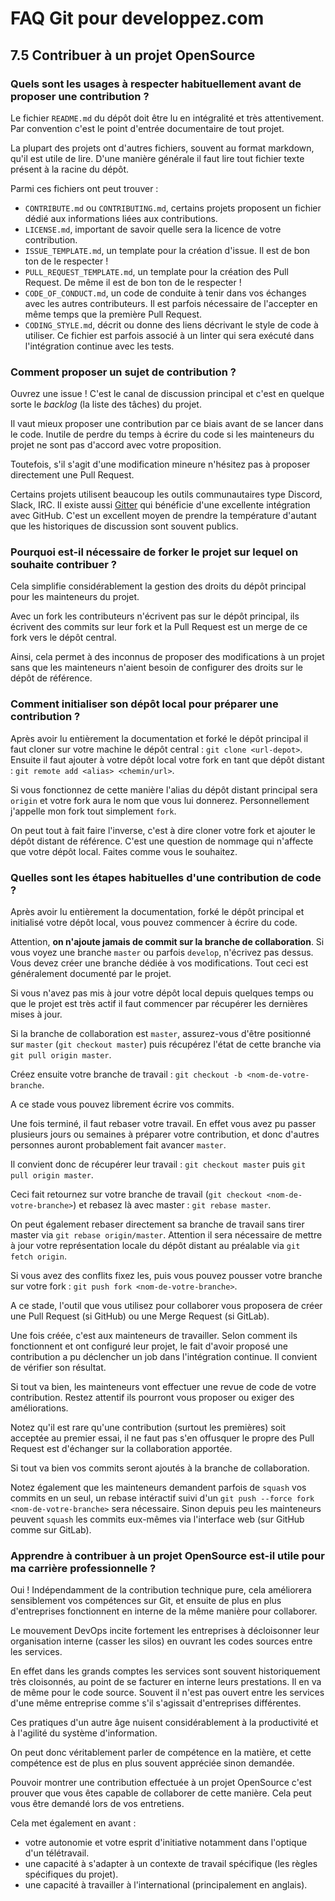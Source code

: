 # FAQ Git pour developpez.com

## 7.5 Contribuer à un projet OpenSource

### Quels sont les usages à respecter habituellement avant de proposer une contribution ?

Le fichier `README.md` du dépôt doit être lu en intégralité et très attentivement. Par convention c'est le point d'entrée documentaire de tout projet.

La plupart des projets ont d'autres fichiers, souvent au format markdown, qu'il est utile de lire.
D'une manière générale il faut lire tout fichier texte présent à la racine du dépôt.

Parmi ces fichiers ont peut trouver :

- `CONTRIBUTE.md` ou `CONTRIBUTING.md`, certains projets proposent un fichier dédié aux informations liées aux contributions.
- `LICENSE.md`, important de savoir quelle sera la licence de votre contribution.
- `ISSUE_TEMPLATE.md`, un template pour la création d'issue. Il est de bon ton de le respecter !
- `PULL_REQUEST_TEMPLATE.md`, un template pour la création des Pull Request. De même il est de bon ton de le respecter !
- `CODE_OF_CONDUCT.md`, un code de conduite à tenir dans vos échanges avec les autres contributeurs. Il est parfois nécessaire de l'accepter en même temps que la première Pull Request.
- `CODING_STYLE.md`, décrit ou donne des liens décrivant le style de code à utiliser. Ce fichier est parfois associé à un linter qui sera exécuté dans l'intégration continue avec les tests.

### Comment proposer un sujet de contribution ?

Ouvrez une issue ! C'est le canal de discussion principal et c'est en quelque sorte le *backlog* (la liste des tâches) du projet.

Il vaut mieux proposer une contribution par ce biais avant de se lancer dans le code.
Inutile de perdre du temps à écrire du code si les mainteneurs du projet ne sont pas d'accord avec votre proposition.

Toutefois, s'il s'agit d'une modification mineure n'hésitez pas à proposer directement une Pull Request.

Certains projets utilisent beaucoup les outils communautaires type Discord, Slack, IRC. Il existe aussi [Gitter](https://gitter.im/) qui bénéficie d'une excellente intégration avec GitHub.
C'est un excellent moyen de prendre la température d'autant que les historiques de discussion sont souvent publics.

### Pourquoi est-il nécessaire de forker le projet sur lequel on souhaite contribuer ?

Cela simplifie considérablement la gestion des droits du dépôt principal pour les mainteneurs du projet.

Avec un fork les contributeurs n'écrivent pas sur le dépôt principal, ils écrivent des commits sur leur fork et la Pull Request est un merge de ce fork vers le dépôt central.

Ainsi, cela permet à des inconnus de proposer des modifications à un projet sans que les mainteneurs n'aient besoin de configurer des droits sur le dépôt de référence.

### Comment initialiser son dépôt local pour préparer une contribution ?

Après avoir lu entièrement la documentation et forké le dépôt principal il faut cloner sur votre machine le dépôt central : `git clone <url-depot>`.
Ensuite il faut ajouter à votre dépôt local votre fork en tant que dépôt distant : `git remote add <alias> <chemin/url>`.

Si vous fonctionnez de cette manière l'alias du dépôt distant principal sera `origin` et votre fork aura le nom que vous lui donnerez.
Personnellement j'appelle mon fork tout simplement `fork`.

On peut tout à fait faire l'inverse, c'est à dire cloner votre fork et ajouter le dépôt distant de référence.
C'est une question de nommage qui n'affecte que votre dépôt local. Faites comme vous le souhaitez.

### Quelles sont les étapes habituelles d'une contribution de code ?

Après avoir lu entièrement la documentation, forké le dépôt principal et initialisé votre dépôt local, vous pouvez commencer à écrire du code.

Attention, **on n'ajoute jamais de commit sur la branche de collaboration**. Si vous voyez une branche `master` ou parfois `develop`, n'écrivez pas dessus.
Vous devez créer une branche dédiée à vos modifications. Tout ceci est généralement documenté par le projet.

Si vous n'avez pas mis à jour votre dépôt local depuis quelques temps ou que le projet est très actif il faut commencer par récupérer les dernières mises à jour.

Si la branche de collaboration est `master`, assurez-vous d'être positionné sur `master` (`git checkout master`) puis récupérez l'état de cette branche via `git pull origin master`.

Créez ensuite votre branche de travail : `git checkout -b <nom-de-votre-branche`.

A ce stade vous pouvez librement écrire vos commits.

Une fois terminé, il faut rebaser votre travail. En effet vous avez pu passer plusieurs jours ou semaines à préparer votre contribution, et donc d'autres personnes auront probablement fait avancer `master`.

Il convient donc de récupérer leur travail : `git checkout master` puis `git pull origin master`.

Ceci fait retournez sur votre branche de travail (`git checkout <nom-de-votre-branche>`) et rebasez là avec master : `git rebase master`.

On peut également rebaser directement sa branche de travail sans tirer master via `git rebase origin/master`.
Attention il sera nécessaire de mettre à jour votre représentation locale du dépôt distant au préalable via `git fetch origin`.

Si vous avez des conflits fixez les, puis vous pouvez pousser votre branche sur votre fork : `git push fork <nom-de-votre-branche>`.

A ce stade, l'outil que vous utilisez pour collaborer vous proposera de créer une Pull Request (si GitHub) ou une Merge Request (si GitLab).

Une fois créée, c'est aux mainteneurs de travailler.
Selon comment ils fonctionnent et ont configuré leur projet, le fait d'avoir proposé une contribution a pu déclencher un job dans l'intégration continue.
Il convient de vérifier son résultat.

Si tout va bien, les mainteneurs vont effectuer une revue de code de votre contribution. Restez attentif ils pourront vous proposer ou exiger des améliorations.

Notez qu'il est rare qu'une contribution (surtout les premières) soit acceptée au premier essai, il ne faut pas s'en offusquer le propre des Pull Request est d'échanger sur la collaboration apportée.

Si tout va bien vos commits seront ajoutés à la branche de collaboration.

Notez également que les mainteneurs demandent parfois de `squash` vos commits en un seul, un rebase intéractif suivi d'un `git push --force fork <nom-de-votre-branche>` sera nécessaire.
Sinon depuis peu les mainteneurs peuvent `squash` les commits eux-mêmes via l'interface web (sur GitHub comme sur GitLab).

### Apprendre à contribuer à un projet OpenSource est-il utile pour ma carrière professionnelle ?

Oui ! Indépendamment de la contribution technique pure, cela améliorera sensiblement vos compétences sur Git, et ensuite de plus en plus d'entreprises fonctionnent en interne de la même manière pour collaborer.

Le mouvement DevOps incite fortement les entreprises à décloisonner leur organisation interne (casser les silos) en ouvrant les codes sources entre les services.

En effet dans les grands comptes les services sont souvent historiquement très cloisonnés, au point de se facturer en interne leurs prestations.
Il en va de même pour le code source. Souvent il n'est pas ouvert entre les services d'une même entreprise comme s'il s'agissait d'entreprises différentes.

Ces pratiques d'un autre âge nuisent considérablement à la productivité et à l'agilité du système d'information.

On peut donc véritablement parler de compétence en la matière, et cette compétence est de plus en plus souvent appréciée sinon demandée.

Pouvoir montrer une contribution effectuée à un projet OpenSource c'est prouver que vous êtes capable de collaborer de cette manière. Cela peut vous être demandé lors de vos entretiens.

Cela met également en avant :

- votre autonomie et votre esprit d'initiative notamment dans l'optique d'un télétravail.
- une capacité à s'adapter à un contexte de travail spécifique (les règles spécifiques du projet).
- une capacité à travailler à l'international (principalement en anglais).
